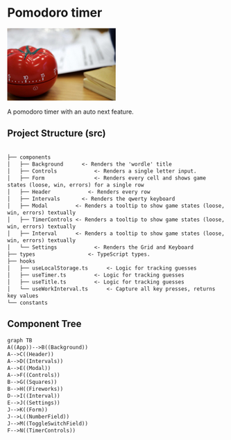 # Pomodoro timer

[<img src="public/pomodoro-timer.jpg" width="250"/>](public/pomodoro-timer.jpg)

A pomodoro timer with an auto next feature.

## Project Structure (src)

```

├── components
│   ├── Background 		<- Renders the 'wordle' title
│   ├── Controls			<- Renders a single letter input.
│   ├── Form 			    <- Renders every cell and shows game states (loose, win, errors) for a single row
│   ├── Header			  <- Renders every row
│   ├── Intervals 		<- Renders the qwerty keyboard
│   ├── Modal         <- Renders a tooltip to show game states (loose, win, errors) textually
│   ├── TimerControls <- Renders a tooltip to show game states (loose, win, errors) textually
│   ├── Interval      <- Renders a tooltip to show game states (loose, win, errors) textually
│   └── Settings 			<- Renders the Grid and Keyboard
├── types 			      <- TypeScript types.
├── hooks
│   ├── useLocalStorage.ts 		<- Logic for tracking guesses
│   ├── useTimer.ts 		<- Logic for tracking guesses
│   ├── useTitle.ts 		<- Logic for tracking guesses
│   └── useWorkInterval.ts 		<- Capture all key presses, returns key values
└── constants
```

## Component Tree

```mermaid
graph TB
A((App))-->B((Background))
A-->C((Header))
A-->D((Intervals))
A-->E((Modal))
A-->F((Controls))
B-->G((Squares))
B-->H((Fireworks))
D-->I((Interval))
E-->J((Settings))
J-->K((Form))
J-->L((NumberField))
J-->M((ToggleSwitchField))
F-->N((TimerControls))
```
